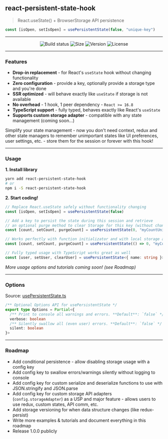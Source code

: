 ## react-persistent-state-hook

> React.useState() + BrowserStorage API persistence

```typescript
const [isOpen, setIsOpen] = usePersistentState(false, "unique-key")
```

---

<div align="center">

![Build status](https://img.shields.io/github/actions/workflow/status/deniskabana/react-persistent-state-hook/pr-and-main-tests.yml?branch=main&style=for-the-badge)
![Size](https://img.shields.io/bundlephobia/minzip/react-persistent-state-hook?style=for-the-badge)
![Version](https://img.shields.io/npm/v/react-persistent-state-hook?style=for-the-badge)
![License](https://img.shields.io/github/license/deniskabana/react-persistent-state-hook?style=for-the-badge)

</div>

---

### Features

- **Drop-in replacement** - for React's `useState` hook without changing functionality
- **Zero configuration** - provide a key, optionally provide a storage type and you're done
- **SSR optimized** - will behave exactly like `useState` if storage is not available
- **No overhead** - 1 hook, 1 peer dependency - `React >= 16.8`
- **TypeScript support** - fully typed, behaves exactly like React's `useState`
- **Supports custom storage adapter** - compatible with any state management (coming soon...)

Simplify your state management - now you don't need context, redux and other state managers to remember unimportant states like UI preferences, user settings, etc. - store them for the session or forever with this hook!

---

### Usage

**1. Install library**

```bash
yarn add react-persistent-state-hook
# or
npm i -S react-persistent-state-hook
```

**2. Start coding!**

```typescript
// Replace React.useState safely without functionality changing
const [isOpen, setIsOpen] = usePersistentState(false)

// Add a key to persist the state during this session and retrieve
// an optional purge method to clear Storage for this key (without changing state)
const [count, setCount, purgeCount] = usePersistentState(0, "myCountUniqueKey")

// Works perfectly with function initializator and with local storage as well
const [count, setCount, purgeCount] = usePersistentState(() => 0, "myCountUniqueKey", "local")

// Fully typed usage with TypeScript works great as well
const [user, setUser, clearUser] = usePersistentState<{ name: string }>(defaultUser, AppKeys.User, StorageType.Session)
```

_More usage options and tutorials coming soon! (see Roadmap)_

---

### Options

Source: [usePersistentState.ts](./src/usePersistentState.ts)

```typescript
/** Optional Options API for usePersistentState */
export type Options = Partial<{
  /** Print to console all warnings and errors. **Default**: `false` */
  verbose: boolean
  /** Silently swallow all (even user) errors. **Default**: `false` */
  silent: boolean
}>
```

---

### Roadmap

- Add conditional persistence - allow disabling storage usage with a config key
- Add config key to swallow errors/warnings silently without logging to console
- Add config key for custom serialize and deserialize functions to use with JSON.stringify and JSON.parse
- Add config key for custom storage API adapters (`config.storageAdapter`) as a USP and major feature - allows users to use redux, custom states, API comm, etc.
- Add storage versioning for when data structure changes (like redux-persist)
- Write more examples & tutorials and document everything in this roadmap
- Release 1.0.0 publicly
